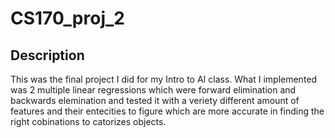 # CS170_proj_2
 
## Description
 This was the final project I did for my Intro to AI class. What I implemented was 2 multiple linear regressions which were forward elimination and backwards elemination and tested it with a veriety different amount of features and their entecities to figure which are more accurate in finding the right cobinations to catorizes objects.
